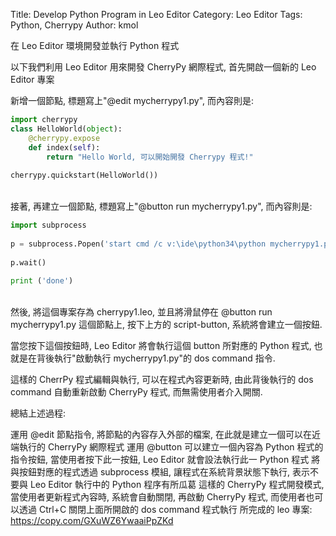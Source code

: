 Title: Develop Python Program in Leo Editor
Category: Leo Editor
Tags: Python, Cherrypy
Author: kmol

在 Leo Editor 環境開發並執行 Python 程式

<!-- PELICAN_END_SUMMARY -->

以下我們利用 Leo Editor 用來開發 CherryPy 網際程式, 首先開啟一個新的 Leo Editor 專案

新增一個節點, 標題寫上"@edit mycherrypy1.py", 而內容則是:

~~~python
import cherrypy
class HelloWorld(object):
    @cherrypy.expose
    def index(self):
        return "Hello World, 可以開始開發 Cherrypy 程式!"
 
cherrypy.quickstart(HelloWorld())
~~~
<br />
接著, 再建立一個節點, 標題寫上"@button run mycherrypy1.py", 而內容則是:

~~~python
import subprocess
 
p = subprocess.Popen('start cmd /c v:\ide\python34\python mycherrypy1.py', shell=True)
 
p.wait()
 
print ('done')
~~~
<br />
然後, 將這個專案存為  cherrypy1.leo, 並且將滑鼠停在 @button run mycherrypy1.py 這個節點上, 按下上方的 script-button, 系統將會建立一個按鈕.

當您按下這個按鈕時, Leo Editor 將會執行這個 button 所對應的 Python 程式, 也就是在背後執行"啟動執行 mycherrypy1.py"的 dos command 指令.

這樣的 CherrPy 程式編輯與執行, 可以在程式內容更新時, 由此背後執行的 dos command 自動重新啟動 CherryPy 程式, 而無需使用者介入開關.

總結上述過程:

運用  @edit 節點指令, 將節點的內容存入外部的檔案, 在此就是建立一個可以在近端執行的 CherryPy 網際程式
運用  @button 可以建立一個內容為 Python 程式的指令按鈕, 當使用者按下此一按鈕, Leo Editor 就會設法執行此一 Python 程式
將與按鈕對應的程式透過 subprocess 模組, 讓程式在系統背景狀態下執行, 表示不要與 Leo Editor 執行中的 Python 程序有所瓜葛
這樣的 CherryPy 程式開發模式, 當使用者更新程式內容時, 系統會自動關閉, 再啟動 CherryPy 程式, 而使用者也可以透過 Ctrl+C 關閉上面所開啟的 dos command 程式執行
所完成的 leo 專案: <https://copy.com/GXuWZ6YwaaiPpZKd>
